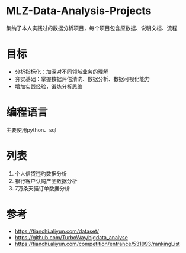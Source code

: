 # MLZ-Data-Analysis-Projects
集纳了本人实践过的数据分析项目，每个项目包含原数据、说明文档、流程

# 目标
- 分析指标化：加深对不同领域业务的理解
- 夯实基础：掌握数据评估清洗、数据分析、数据可视化能力
- 增加实践经验，锻炼分析思维

# 编程语言
主要使用python、sql

# 列表
1. 个人信贷违约数据分析 
2. 银行客户认购产品数据分析 
3. 7万条天猫订单数据分析

# 参考
- https://tianchi.aliyun.com/dataset/
- https://github.com/TurboWay/bigdata_analyse
- https://tianchi.aliyun.com/competition/entrance/531993/rankingList
